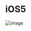 # iOS5

![image](https://github.com/kchvbf/iOS5/assets/109752188/8434cd0f-2472-42ab-bfca-bbd076bd98a7)

